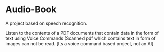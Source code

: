 # Audio-Book
A project based on speech recognition.

Listen to the contents of a PDF documents that contain data in the form of text using Voice Commands (Scanned pdf which contains text in form of images can not be read. 
[Its a voice command based project, not an AI]
